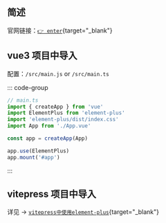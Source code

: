 ## 简述

官网链接：[`👉 enter`](https://element-plus.org/zh-CN/#/zh-CN){target="_blank"}

## vue3 项目中导入

配置：`/src/main.js` or `/src/main.ts`

::: code-group

```js [main.ts]
// main.ts
import { createApp } from 'vue'
import ElementPlus from 'element-plus'
import 'element-plus/dist/index.css'
import App from './App.vue'

const app = createApp(App)

app.use(ElementPlus)
app.mount('#app')
```

:::

## vitepress 项目中导入




详见 -> [`vitepress中使用element-plus`](/zo-articles/24090101%20vitepress中使用element-plus.md){target="_blank"}